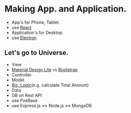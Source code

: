# Making App. and Application.
- App's for Phone, Tablet.
 - use [React](https://facebook.github.io/react/)
- Application's for Desktop.
 - use [Electron](http://electron.atom.io/)
 
## Let's go to Universe.
- View
 - [Material Design Lite](https://getmdl.io/) vs [Bootstrap](http://getbootstrap.com/)
- Controller
- Model
 - [Biz. Logic](https://en.wikipedia.org/wiki/Business_logic#/media/File:Overview_of_a_three-tier_application_vectorVersion.svg)(e.g. calculate Total Amount)
 - Data
  - DB on Rest API
   - use FireBase
   - use Express.js <-> Node.js <-> MongoDB
